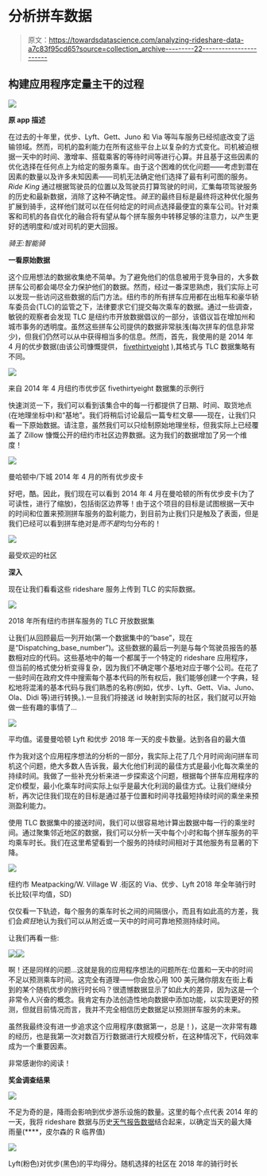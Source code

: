 # 分析拼车数据

> 原文：<https://towardsdatascience.com/analyzing-rideshare-data-a7c83f95cd65?source=collection_archive---------22----------------------->

## 构建应用程序定量主干的过程

![](img/1aac8ef6d4eecda2e3fc619295f02165.png)

**原 app 描述**

在过去的十年里，优步、Lyft、Gett、Juno 和 Via 等叫车服务已经彻底改变了运输领域。然而，司机的盈利能力在所有这些平台上以复杂的方式变化。司机被迫根据一天中的时间、激增率、搭载乘客的等待时间等进行心算。并且基于这些因素的优化选择在任何点上为给定的服务乘车。由于这个困难的优化问题——考虑到潜在因素的数量以及许多未知因素——司机无法确定他们选择了最有利可图的服务。 *Ride King* 通过根据驾驶员的位置以及驾驶员打算驾驶的时间，汇集每项驾驶服务的历史和最新数据，消除了这种不确定性。*骑王*的最终目标是最终将这种优化服务扩展到骑手，这样他们就可以在任何给定的时间点选择最便宜的乘车公司。针对乘客和司机的各自优化的融合将有望从每个拼车服务中转移足够的注意力，以产生更好的透明度和/或对司机的更大回报。

*骑王:智能骑*

**一看原始数据**

这个应用想法的数据收集绝不简单。为了避免他们的信息被用于竞争目的，大多数拼车公司都会竭尽全力保护他们的数据。然而，经过一番深思熟虑，我们实际上可以发现一些访问这些数据的后门方法。纽约市的所有拼车应用都在出租车和豪华轿车委员会(TLC)的监管之下，法律要求它们提交每次乘车的数据。通过一些调查，敏锐的观察者会发现 TLC 是纽约市开放数据倡议的一部分，该倡议旨在增加州和城市事务的透明度。虽然这些拼车公司提供的数据非常肤浅(每次拼车的信息非常少)，但我们仍然可以从中获得相当多的信息。然而，首先，我使用的是 2014 年 4 月的优步数据(由该公司慷慨提供， [fivethirtyeight](https://github.com/fivethirtyeight/uber-tlc-foil-response) ),其格式与 TLC 数据集略有不同。

![](img/0cb3d8a35fc3f9453cf3de17991894e9.png)

来自 2014 年 4 月纽约市优步区 fivethirtyeight 数据集的示例行

快速浏览一下，我们可以看到该集合中的每一行都提供了日期、时间、取货地点(在地理坐标中)和“基地”。我们将稍后讨论最后一篇专栏文章——现在，让我们只看一下原始数据。请注意，虽然我们可以只绘制原始地理坐标，但我实际上已经覆盖了 Zillow 慷慨公开的纽约市社区边界数据。这为我们的数据增加了另一个维度！

![](img/a6ae621d154cf2f3eb37be093d6d2ad5.png)

曼哈顿中/下城 2014 年 4 月的所有优步皮卡

好吧，酷。因此，我们现在可以看到 2014 年 4 月在曼哈顿的所有优步皮卡(为了可读性，进行了缩放)，包括街区边界等！由于这个项目的目标是试图根据一天中的时间和位置来预测拼车服务的盈利能力，到目前为止我们只是触及了表面，但是我们已经可以看到拼车绝对是*而不是*均匀分布的！

![](img/5ed6d5feb4c7ad23fdcbdd72db0a0110.png)

最受欢迎的社区

**深入**

现在让我们看看这些 rideshare 服务上传到 TLC 的实际数据。

![](img/b44694e839fff2620690438f09b2f768.png)

2018 年所有纽约市拼车服务的 TLC 开放数据集

让我们从回顾最后一列开始(第一个数据集中的“base”，现在是“Dispatching_base_number”)。这些数据的最后一列是与每个驾驶员报告的基数相对应的代码。这些基地中的每一个都属于一个特定的 rideshare 应用程序，但当前的格式使分析变得复杂，因为我们不确定哪个基地对应于哪个公司。在花了一些时间在政府文件中搜索每个基本代码的所有权后，我们能够创建一个字典，轻松地将混淆的基本代码与我们熟悉的名称(例如，优步、Lyft、Gett、Via、Juno、Ola、Didi 等)进行转换。).一旦我们将接送 id 映射到实际的社区，我们就可以开始做一些有趣的事情了…

![](img/5f4d98e7d63fd4b2d5a257f6fd35a38d.png)

平均值。诺曼曼哈顿 Lyft 和优步 2018 年一天的皮卡数量。达到各自的最大值

作为我对这个应用程序想法的分析的一部分，我实际上花了几个月时间询问拼车司机这个问题，绝大多数人告诉我，最大化他们利润的最佳方式是最小化每次乘坐的持续时间。我做了一些补充分析来进一步探索这个问题，根据每个拼车应用程序的定价模型，最小化乘车时间实际上似乎是最大化利润的最佳方式。让我们继续分析，再次记住我们现在的目标是通过基于位置和时间寻找最短持续时间的乘坐来预测盈利能力。

使用 TLC 数据集中的接送时间，我们可以很容易地计算出数据中每一行的乘坐时间。通过聚集邻近地区的数据，我们可以分析一天中每个小时和每个拼车服务的平均乘车时长。我们在这里希望看到一个服务的持续时间相对于其他服务有显著的下降。

![](img/e84420c63f177672c44bb242edf40c3a.png)

纽约市 Meatpacking/W. Village W .街区的 Via、优步、Lyft 2018 年全年骑行时长比较(平均值，SD)

仅仅看一下轨迹，每个服务的乘车时长之间的间隔很小，而且有如此高的方差，我们会*疯狂*地认为我们可以从附近或一天中的时间可靠地预测持续时间。

让我们再看一些:

![](img/d29fa788e7bfb62cf2b771d5591a19aa.png)![](img/edfb32ad90656b9c2bff6176b1859772.png)

啊！还是同样的问题…这就是我的应用程序想法的问题所在:位置和一天中的时间不足以预测乘车时间。这完全有道理——你会放心用 100 美元赌你朋友在街上看到的某个随机优步的旅行时长吗？很遗憾数据显示了如此大的差异，因为这是一个非常令人兴奋的概念。我肯定有办法创造性地向数据中添加功能，以实现更好的预测，但就目前情况而言，我并不完全相信历史数据足以预测拼车服务的未来。

虽然我最终没有进一步追求这个应用程序(数据第一，总是！)，这是一次非常有趣的经历，也是我第一次对数百万行数据进行大规模分析，在这种情况下，代码效率成为一个重要因素。

非常感谢你的阅读！

**奖金调查结果**

![](img/9c2ac5a4c9073c49eca54b293b817807.png)

不足为奇的是，降雨会影响到优步游乐设施的数量。这里的每个点代表 2014 年的一天，我将 rideshare 数据与历史[天气报告数据](https://www.weather.gov/okx/CentralParkHistorical)结合起来，以确定当天的最大降雨量(****，皮尔森的 R 临界值)

![](img/04dc31428a1c2d959ea2c998c0ab6dc9.png)

Lyft(粉色)对优步(黑色)的平均得分。随机选择的社区在 2018 年的骑行时长